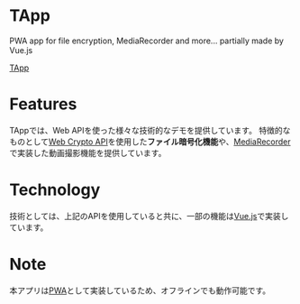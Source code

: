 # TApp

PWA app for file encryption, MediaRecorder and more... partially made by Vue.js

[TApp](https://tomostea.github.io/TApp)

# Features

TAppでは、Web APIを使った様々な技術的なデモを提供しています。
特徴的なものとして[Web Crypto API](https://developer.mozilla.org/ja/docs/Web/API/Web_Crypto_API)を使用した**ファイル暗号化機能**や、[MediaRecorder](https://developer.mozilla.org/ja/docs/Web/API/MediaRecorder)で実装した動画撮影機能を提供しています。

# Technology

技術としては、上記のAPIを使用していると共に、一部の機能は[Vue.js](https://vuejs.org/)で実装しています。

# Note

本アプリは[PWA](https://developer.mozilla.org/ja/docs/Web/Progressive_web_apps)として実装しているため、オフラインでも動作可能です。